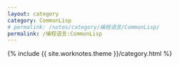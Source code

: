 ```yaml
---
layout: category
category: CommonLisp
# permalink: /notes/category/编程语言/CommonLisp/
permalink: /编程语言:CommonLisp
---
```

{% include {{ site.worknotes.theme }}/category.html %}